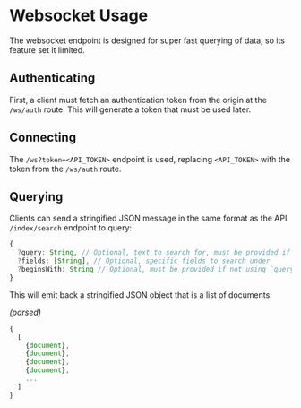 # Websocket Usage

The websocket endpoint is designed for super fast querying of data, so its feature set it limited.

## Authenticating

First, a client must fetch an authentication token from the origin at the `/ws/auth` route. This will generate a token that must be used later.

## Connecting

The `/ws?token=<API_TOKEN>` endpoint is used, replacing `<API_TOKEN>` with the token from the `/ws/auth` route.

## Querying

Clients can send a stringified JSON message in the same format as the API `/index/search` endpoint to query:

```js
{
  ?query: String, // Optional, text to search for, must be provided if not using `beingsWith`
  ?fields: [String], // Optional, specific fields to search under
  ?beginsWith: String // Optional, must be provided if not using `query`, searches for documents with fields beginning with a string
}
```

This will emit back a stringified JSON object that is a list of documents:

_(parsed)_
```js
{
  [
    {document},
    {document},
    {document},
    {document},
    ...
  ]
}
```
